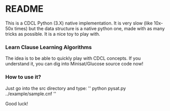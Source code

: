# README #

This is a CDCL Python (3.X) native implementation. It is very slow (like 10x-50x times) but the data structure is a native python one, made with as many tricks as possible.
It is a nice toy to play with. 

### Learn Clause Learning Algorithms ###

The idea is to be able to quickly play with CDCL concepts.
If you understand it, you can dig into Minisat/Glucose source code now!

### How to use it? ###

Just go into the src directory and type:
''
python pysat.py ../example/sample.cnf
''

Good luck!